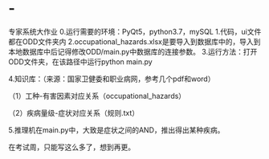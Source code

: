 # -
专家系统大作业
0.运行需要的环境：PyQt5，python3.7，mySQL 1.代码，ui文件都在ODD文件夹内 2.occupational_hazards.xlsx是要导入到数据库中的，导入到本地数据库中后记得修改ODD/main.py中数据库的连接参数。 3.运行方法：打开ODD文件夹，在该路径中运行python main.py

4.知识库：（来源：国家卫健委和职业病网，参考几个pdf和word）

（1）工种-有害因素对应关系（occupational_hazards）

（2）疾病量级-症状对应关系（规则.txt）

5.推理机在main.py中，大致是症状之间的AND，推出得出某种疾病。

在考试周，只能写这么多了，想到再更。
